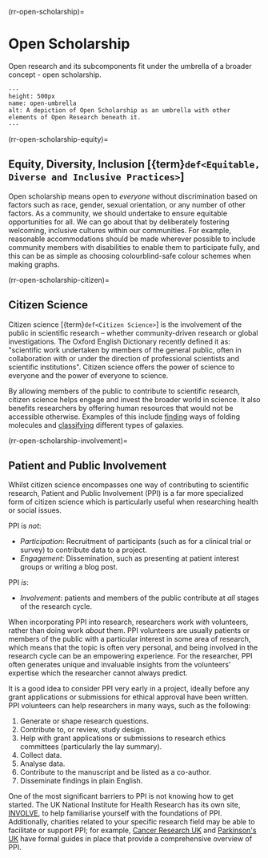 (rr-open-scholarship)=
# Open Scholarship

Open research and its subcomponents fit under the umbrella of a broader concept - open scholarship.

```{figure} ../../figures/open-umbrella.*
---
height: 500px
name: open-umbrella
alt: A depiction of Open Scholarship as an umbrella with other elements of Open Research beneath it.
---
```


(rr-open-scholarship-equity)=
## Equity, Diversity, Inclusion [{term}`def<Equitable, Diverse and Inclusive Practices>`]

Open scholarship means open to *everyone* without discrimination based on factors such as race, gender, sexual orientation, or any number of other factors.
As a community, we should undertake to ensure equitable opportunities for all.
We can go about that by deliberately fostering welcoming, inclusive cultures within our communities.
For example, reasonable accommodations should be made wherever possible to include community members with disabilities to enable them to participate fully, and this can be as simple as choosing colourblind-safe colour schemes when making graphs.

(rr-open-scholarship-citizen)=
## Citizen Science

Citizen science [{term}`def<Citizen Science>`] is the involvement of the public in scientific research – whether community-driven research or global investigations.
The Oxford English Dictionary recently defined it as: "scientific work undertaken by members of the general public, often in collaboration with or under the direction of professional scientists and scientific institutions".
Citizen science offers the power of science to everyone and the power of everyone to science.

By allowing members of the public to contribute to scientific research, citizen science helps engage and invest the broader world in science.
It also benefits researchers by offering human resources that would not be accessible otherwise.
Examples of this include [finding](https://citizensciencegames.com/games/eterna/) ways of folding molecules and [classifying](https://www.zooniverse.org/) different types of galaxies.

(rr-open-scholarship-involvement)=
## Patient and Public Involvement

Whilst citizen science encompasses one way of contributing to scientific research, Patient and Public Involvement (PPI) is a far more specialized form of citizen science which is particularly useful when researching health or social issues.

PPI is *not*:
- _Participation_: Recruitment of participants (such as for a clinical trial or survey) to contribute data to a project.
- _Engagement_: Dissemination, such as presenting at patient interest groups or writing a blog post.

PPI *is*:
- _Involvement_: patients and members of the public contribute at *all* stages of the research cycle.

When incorporating PPI into research, researchers work *with* volunteers, rather than doing work *about* them.
PPI volunteers are usually patients or members of the public with a particular interest in some area of research, which means that the topic is often very personal, and being involved in the research cycle can be an empowering experience.
For the researcher, PPI often generates unique and invaluable insights from the volunteers' expertise which the researcher cannot always predict.

It is a good idea to consider PPI very early in a project, ideally before any grant applications or submissions for ethical approval have been written.
PPI volunteers can help researchers in many ways, such as the following:
1. Generate or shape research questions.
2. Contribute to, or review, study design.
3. Help with grant applications or submissions to research ethics committees (particularly the lay summary).
4. Collect data.
5. Analyse data.
6. Contribute to the manuscript and be listed as a co-author.
7. Disseminate findings in plain English.

One of the most significant barriers to PPI is not knowing how to get started.
The UK National Institute for Health Research has its own site, [INVOLVE](https://www.invo.org.uk/), to help familiarise yourself with the foundations of PPI.
Additionally, charities related to your specific research field may be able to facilitate or support PPI; for example, [Cancer Research UK](https://www.cancerresearchuk.org/funding-for-researchers/patient-involvement-toolkit-for-researchers) and [Parkinson's UK](https://www.parkinsons.org.uk/research/patient-and-public-involvement-ppi) have formal guides in place that provide a comprehensive overview of PPI.
